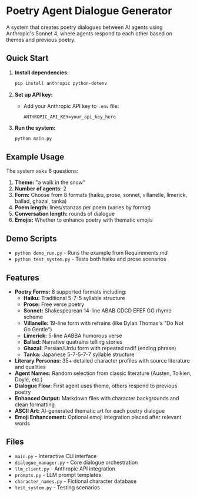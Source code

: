 # Poetry Agent Dialogue Generator

A system that creates poetry dialogues between AI agents using Anthropic's Sonnet 4, where agents respond to each other based on themes and previous poetry.

## Quick Start

1. **Install dependencies:**
   ```bash
   pip install anthropic python-dotenv
   ```

2. **Set up API key:**
   - Add your Anthropic API key to `.env` file:
     ```
     ANTHROPIC_API_KEY=your_api_key_here
     ```

3. **Run the system:**
   ```bash
   python main.py
   ```

## Example Usage

The system asks 6 questions:
1. **Theme:** "a walk in the snow"
2. **Number of agents:** 2
3. **Form:** Choose from 8 formats (haiku, prose, sonnet, villanelle, limerick, ballad, ghazal, tanka)
4. **Poem length:** lines/stanzas per poem (varies by format)
5. **Conversation length:** rounds of dialogue
6. **Emojis:** Whether to enhance poetry with thematic emojis

## Demo Scripts

- `python demo_run.py` - Runs the example from Requirements.md
- `python test_system.py` - Tests both haiku and prose scenarios

## Features

- **Poetry Forms:** 8 supported formats including:
  - **Haiku:** Traditional 5-7-5 syllable structure
  - **Prose:** Free verse poetry
  - **Sonnet:** Shakespearean 14-line ABAB CDCD EFEF GG rhyme scheme
  - **Villanelle:** 19-line form with refrains (like Dylan Thomas's "Do Not Go Gentle")
  - **Limerick:** 5-line AABBA humorous verse
  - **Ballad:** Narrative quatrains telling stories
  - **Ghazal:** Persian/Urdu form with repeated radif (ending phrase)
  - **Tanka:** Japanese 5-7-5-7-7 syllable structure
- **Literary Personas:** 35+ detailed character profiles with source literature and qualities
- **Agent Names:** Random selection from classic literature (Austen, Tolkien, Doyle, etc.)
- **Dialogue Flow:** First agent uses theme, others respond to previous poetry
- **Enhanced Output:** Markdown files with character backgrounds and clean formatting
- **ASCII Art:** AI-generated thematic art for each poetry dialogue
- **Emoji Enhancement:** Optional emoji integration placed after relevant words

## Files

- `main.py` - Interactive CLI interface
- `dialogue_manager.py` - Core dialogue orchestration
- `llm_client.py` - Anthropic API integration
- `prompts.py` - LLM prompt templates
- `character_names.py` - Fictional character database
- `test_system.py` - Testing scenarios